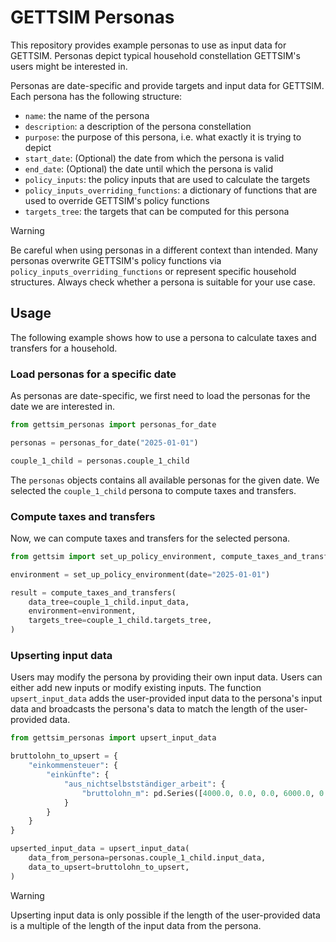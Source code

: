 # GETTSIM Personas

This repository provides example personas to use as input data for GETTSIM. Personas
depict typical household constellation GETTSIM's users might be interested in.

Personas are date-specific and provide targets and input data for GETTSIM. Each persona
has the following structure:

- `name`: the name of the persona
- `description`: a description of the persona constellation
- `purpose`: the purpose of this persona, i.e. what exactly it is trying to depict
- `start_date`: (Optional) the date from which the persona is valid
- `end_date`: (Optional) the date until which the persona is valid
- `policy_inputs`: the policy inputs that are used to calculate the targets
- `policy_inputs_overriding_functions`: a dictionary of functions that are used to
  override GETTSIM's policy functions
- `targets_tree`: the targets that can be computed for this persona

> [!WARNING]
> Be careful when using personas in a different context than intended. Many personas
> overwrite GETTSIM's policy functions via `policy_inputs_overriding_functions` or
> represent specific household structures. Always check whether a persona is suitable
> for your use case.

## Usage

The following example shows how to use a persona to calculate taxes and transfers for a
household.

### Load personas for a specific date

As personas are date-specific, we first need to load the personas for the date we are
interested in.

```python
from gettsim_personas import personas_for_date

personas = personas_for_date("2025-01-01")

couple_1_child = personas.couple_1_child
```

The `personas` objects contains all available personas for the given date. We selected
the `couple_1_child` persona to compute taxes and transfers.

### Compute taxes and transfers

Now, we can compute taxes and transfers for the selected persona.

```python
from gettsim import set_up_policy_environment, compute_taxes_and_transfers

environment = set_up_policy_environment(date="2025-01-01")

result = compute_taxes_and_transfers(
    data_tree=couple_1_child.input_data,
    environment=environment,
    targets_tree=couple_1_child.targets_tree,
)
```

### Upserting input data

Users may modify the persona by providing their own input data. Users can either add new
inputs or modify existing inputs. The function `upsert_input_data` adds the
user-provided input data to the persona's input data and broadcasts the persona's data
to match the length of the user-provided data.

```python
from gettsim_personas import upsert_input_data

bruttolohn_to_upsert = {
    "einkommensteuer": {
        "einkünfte": {
            "aus_nichtselbstständiger_arbeit": {
                "bruttolohn_m": pd.Series([4000.0, 0.0, 0.0, 6000.0, 0.0, 0.0])
            }
        }
    }
}

upserted_input_data = upsert_input_data(
    data_from_persona=personas.couple_1_child.input_data,
    data_to_upsert=bruttolohn_to_upsert,
)
```

> [!WARNING]
> Upserting input data is only possible if the length of the user-provided data is a
> multiple of the length of the input data from the persona.
